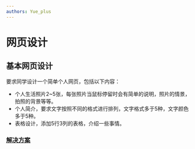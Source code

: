 ```yaml
---
authors: Yue_plus
---
```


# 网页设计

## 基本网页设计

要求同学设计一个简单个人网页，包括以下内容：

- 个人生活照片2~5张，每张照片当鼠标停留时会有简单的说明，照片的情景，拍照的背景等等。
- 个人简介，要求文字按照不同的格式进行排列，文字格式多于5种，文字颜色多于5种。
- 表格设计，添加5行3列的表格，介绍一些事情。

### [解决方案](http://jvtc.yue.zone/网页设计作业/基本网页设计/index.html)